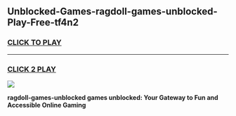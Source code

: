
## Unblocked-Games-ragdoll-games-unblocked-Play-Free-tf4n2
<h3>
<a href="https://premium76.site?title=ragdoll-games-unblocked&ref=24M">CLICK TO PLAY</a></h3>
<hr>

<h3>
<a href="https://premium76.site?title=ragdoll-games-unblocked&ref=24M">CLICK 2 PLAY</a>
  
</h3>

<a href="https://premium76.site?title=ragdoll-games-unblocked&ref=24M"><img src="https://clearcache.store/games.png"></a>


**ragdoll-games-unblocked games unblocked: Your Gateway to Fun and Accessible Online Gaming**
